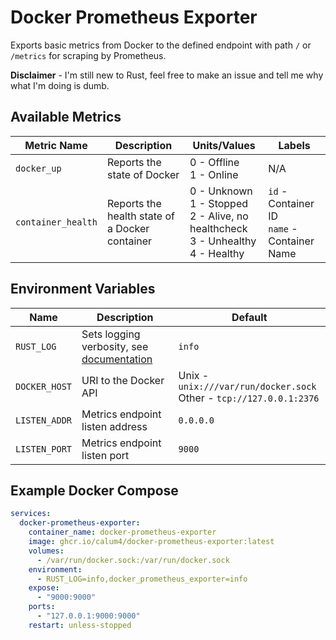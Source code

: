 # Docker Prometheus Exporter

Exports basic metrics from Docker to the defined endpoint with path `/` or `/metrics` for scraping by Prometheus.

**Disclaimer** - I'm still new to Rust, feel free to make an issue and tell me why what I'm doing is dumb.

## Available Metrics
| Metric Name        | Description                                    | Units/Values                                                                                | Labels                                          |
|--------------------|------------------------------------------------|---------------------------------------------------------------------------------------------|-------------------------------------------------|
| `docker_up`        | Reports the state of Docker                    | 0 - Offline<br/>1 - Online                                                                  | N/A                                             |
| `container_health` | Reports the health state of a Docker container | 0 - Unknown<br/>1 - Stopped<br/>2 - Alive, no healthcheck<br/>3 - Unhealthy<br/>4 - Healthy | `id` - Container ID<br/>`name` - Container Name |

## Environment Variables

| Name          | Description                                                                                                                                       | Default                                                                 |
|---------------|---------------------------------------------------------------------------------------------------------------------------------------------------|-------------------------------------------------------------------------|
| `RUST_LOG`    | Sets logging verbosity, see [documentation](https://docs.rs/tracing-subscriber/0.3.18/tracing_subscriber/filter/struct.EnvFilter.html#directives) | `info`                                                                  |
| `DOCKER_HOST` | URI to the Docker API                                                                                                                             | Unix - `unix:///var/run/docker.sock`<br/>Other - `tcp://127.0.0.1:2376` |
| `LISTEN_ADDR` | Metrics endpoint listen address                                                                                                                   | `0.0.0.0`                                                               |
| `LISTEN_PORT` | Metrics endpoint listen port                                                                                                                      | `9000`                                                                  |

## Example Docker Compose
```yaml
services:
  docker-prometheus-exporter:
    container_name: docker-prometheus-exporter
    image: ghcr.io/calum4/docker-prometheus-exporter:latest
    volumes:
      - /var/run/docker.sock:/var/run/docker.sock
    environment:
      - RUST_LOG=info,docker_prometheus_exporter=info
    expose:
      - "9000:9000"
    ports:
      - "127.0.0.1:9000:9000"
    restart: unless-stopped

```
